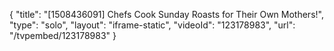 {
    "title": "[1508436091] Chefs Cook Sunday Roasts for Their Own Mothers!",
    "type": "solo",
    "layout": "iframe-static",
    "videoId": "123178983",
    "url": "\/tvpembed\/123178983"
}